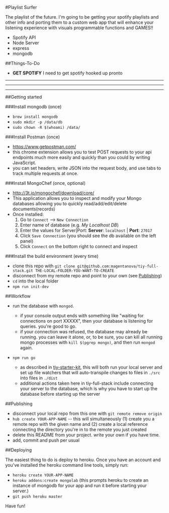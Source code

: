 #Playlist Surfer

The playlist of the future. I'm going to be getting your spotify playlists and other info and porting them to a custom web app that will enhance your listening experience with visuals programmable functions and GAMES!!

  - Spotify API
  - Node Server
  - express
  - mongodb
  


##Things-To-Do

  - **GET SPOTIFY** I need to get spotify hooked up pronto


****
****
****


##Getting started

###Install mongodb (once)

  - `brew install mongodb`
  - `sudo mkdir -p /data/db`
  - `sudo chown -R $(whoami) /data/`


###Install Postman (once)

  - https://www.getpostman.com/
  - this chrome extension allows you to test POST requests to your api endpoints much more easily and quickly than you could by writing JavaScript.
  - you can set headers, write JSON into the request body, and use tabs to track multiple requests at once.

###Install MongoChef (once, optional)

  - http://3t.io/mongochef/download/core/
  - This application allows you to inspect and modify your Mongo databases allowing you to quickly read/add/edit/delete documents(records)
  - Once installed:
    1. Go to `Connect` --> `New Connection`
    2. Enter name of database (e.g. *My Localhost DB*)
    3. Enter the values for Server|Port:
       **Server**: `localhost` | **Port**: `27017`
    4. Click `Save Connection`
      (you should see the db available on the left panel)
    5. Click `Connect` on the bottom right to connect and inspect

###Install the build environment (every time)

  - clone this repo with `git clone git@github.com:magentanova/tiy-full-stack.git THE-LOCAL-FOLDER-YOU-WANT-TO-CREATE`
  - disconnect from my remote repo and point to your own (see [Publishing](#publishing))
  - `cd` into the local folder
  - `npm run init-dev`


##Workflow

  - run the database with `mongod`.
    - if your console output ends with something like "waiting for connections on port XXXXX", then your database is listening for queries. you're good to go.
    - if your connection was refused, the database may already be running. you can leave it alone, or, to be sure, you can kill all running mongo processes with `kill $(pgrep mongo)`, and then run `mongod` again.

  - `npm run go`
    - as described in [tiy-starter-kit](https://github.com/magentanova/tiy-starter-kit), this will both run your local server and set up file watchers that will auto-transpile changes to files in `./src` into files in `./dist`
    - additional actions taken here in tiy-full-stack include connecting your server to the database, which is why you have to start up the database before starting up the server


##Publishing

  - disconnect your local repo from this one with `git remote remove origin`
  - `hub create YOUR-APP-NAME` -- this will simultaneously (1) create you a remote repo with the given name and (2) create a local reference connecting the directory you're in to the remote you just created
  - delete this README from your project. write your own if you have time.
  - add, commit and push per usual


##Deploying

The easiest thing to do is deploy to heroku. Once you have an account and you've installed the heroku command line tools, simply run:

  - `heroku create YOUR-APP-NAME`
  - `heroku addons:create mongolab` (this prompts heroku to create an instance of mongodb for your app and run it before starting your server.)
  - `git push heroku master`

Have fun!
